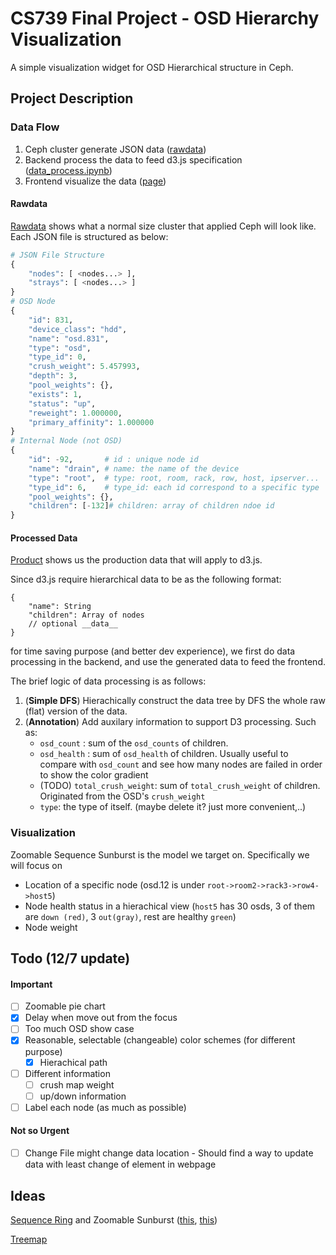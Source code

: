 # CS739 Final Project - OSD Hierarchy Visualization

A simple visualization widget for OSD Hierarchical structure in Ceph.



## Project Description

### Data Flow

1. Ceph cluster generate JSON data ([rawdata](./data/rawdata))
2. Backend process the data to feed d3.js specification ([data_process.ipynb](./data/data_process.ipynb))
3. Frontend visualize the data ([page](./index.html))

#### Rawdata

[Rawdata](./data/rawdata) shows what a normal size cluster that applied Ceph will look like. Each JSON file is structured as below:

```python
# JSON File Structure
{
    "nodes": [ <nodes...> ],
    "strays": [ <nodes...> ]
}
# OSD Node
{
    "id": 831,
    "device_class": "hdd",
    "name": "osd.831",
    "type": "osd",
    "type_id": 0,
    "crush_weight": 5.457993,
    "depth": 3,
    "pool_weights": {},
    "exists": 1,
    "status": "up",
    "reweight": 1.000000,
    "primary_affinity": 1.000000
}
# Internal Node (not OSD)
{
    "id": -92,		 # id : unique node id
    "name": "drain", # name: the name of the device
    "type": "root",  # type: root, room, rack, row, host, ipserver...
    "type_id": 6,    # type_id: each id correspond to a specific type
    "pool_weights": {},
    "children": [-132]# children: array of children ndoe id
}
```



#### Processed Data

[Product](./data/product) shows us the production data that will apply to d3.js.

Since d3.js require hierarchical data to be as the following format:

```
{
    "name": String
    "children": Array of nodes
    // optional __data__
}
```

for time saving purpose (and better dev experience), we first do data processing in the backend, and use the generated data to feed the frontend.

The brief logic of data processing is as follows:

1. (**Simple DFS**) Hierachically construct the data tree by DFS the whole raw (flat) version of the data.
2. (**Annotation**) Add auxilary information to support D3 processing. Such as:
   - `osd_count` : sum of the `osd_counts` of children.
   - `osd_health` : sum of `osd_health` of children. Usually useful to compare with `osd_count` and see how many nodes are failed in order to show the color gradient
   - (TODO) `total_crush_weight`: sum of `total_crush_weight` of children. Originated from the OSD's `crush_weight`
   - `type`: the type of itself. (maybe delete it? just more convenient,..)



### Visualization

Zoomable Sequence Sunburst is the model we target on. Specifically we will focus on

- Location of a specific node (osd.12 is under `root->room2->rack3->row4->host5`)
- Node health status in a hierachical view (`host5` has 30 osds, 3 of them are `down (red)`, 3 `out(gray)`, rest are healthy `green`)
- Node weight



## Todo (12/7 update)

#### Important

- [ ] Zoomable pie chart
- [x] Delay when move out from the focus
- [ ] Too much OSD show case
- [x] Reasonable, selectable (changeable) color schemes (for different purpose)
  - [x] Hierachical path
- [ ] Different information
  - [ ] crush map weight
  - [ ] up/down information
- [ ] Label each node (as much as possible)

#### Not so Urgent

- [ ] Change File might change data location - Should find a way to update data with least change of element in webpage



## Ideas

[Sequence Ring](./themes/visit-sequence) and Zoomable Sunburst ([this](https://bl.ocks.org/vasturiano/12da9071095fbd4df434e60d52d2d58d), [this](https://beta.observablehq.com/@mbostock/d3-sunburst))

[Treemap](http://mbostock.github.io/d3/talk/20111018/treemap.html)
